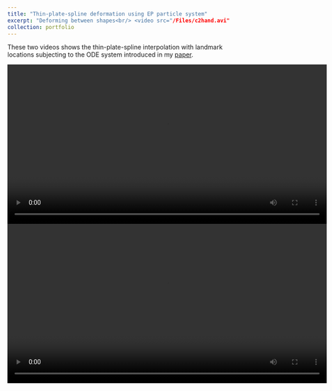 ```yaml
---
title: "Thin-plate-spline deformation using EP particle system"
excerpt: "Deforming between shapes<br/> <video src="/Files/c2hand.avi" width="720" height="360" controls preload></video>"
collection: portfolio
---
```


These two videos shows the thin-plate-spline interpolation with landmark locations subjecting to the 
ODE system introduced in my [paper](http://onlinelibrary.wiley.com/doi/10.1111/sapm.12132/abstract).

<video src="/Files/c2hand.avi" width="720" height="360" controls preload></video>
<video src="/Files/c2hand.avi" width="720" height="360" controls preload></video>
